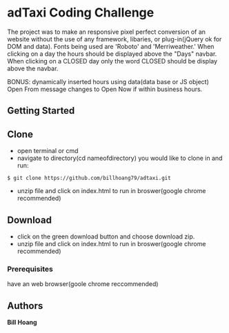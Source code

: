 # adTaxi Coding Challenge

The project was to make an responsive pixel perfect conversion of an website without the use of any framework, libaries, or plug-in(jQuery ok for DOM and data).
Fonts being used are 'Roboto' and 'Merriweather.' When clicking on a day the hours should be displayed above the "Days" navbar. When clicking on a CLOSED day only the word CLOSED should be display above the navbar.

BONUS: dynamically inserted hours using data(data base or JS object)
Open From message changes to Open Now if within business hours.

## Getting Started

## Clone 
* open terminal or cmd
* navigate to directory(cd nameofdirectory) you would like to clone in and run:
```
$ git clone https://github.com/billhoang79/adtaxi.git
```
* unzip file and click on index.html to run in broswer(google chrome recommended)

## Download
* click on the green download button and choose download zip.
* unzip file and click on index.html to run in broswer(google chrome recommended)

### Prerequisites
have an web browser(goole chrome reccommended)

## Authors

**Bill Hoang**
